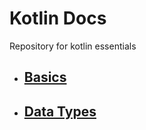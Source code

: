 # Kotlin Docs
Repository for kotlin essentials

* ## [Basics](https://github.com/zeph7/kotlin-docs/tree/master/Basics)
* ## [Data Types](https://github.com/zeph7/kotlin-docs/tree/master/Data%20Types)
